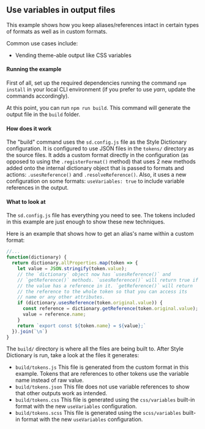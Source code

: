 ## Use variables in output files

This example shows how you keep aliases/references intact in certain types of formats as well as in custom formats.

Common use cases include:

- Vending theme-able output like CSS variables

#### Running the example

First of all, set up the required dependencies running the command `npm install` in your local CLI environment (if you prefer to use *yarn*, update the commands accordingly).

At this point, you can run `npm run build`. This command will generate the output file in the `build` folder.

#### How does it work

The "build" command uses the `sd.config.js` file as the Style Dictionary configuration. It is configured to use JSON files in the `tokens/` directory as the source files. It adds a custom format directly in the configuration (as opposed to using the `.registerFormat()` method) that uses 2 new methods added onto the internal dictionary object that is passed to formats and actions: `.usesReference()` and `.resolveReference()`. Also, it uses a new configuration on some formats: `useVariables: true` to include variable references in the output.


#### What to look at

The `sd.config.js` file has everything you need to see. The tokens included in this example are just enough to show these new techniques.

Here is an example that shows how to get an alias's name within a custom format:
```javascript
//...
function(dictionary) {
  return dictionary.allProperties.map(token => {
    let value = JSON.stringify(token.value);
    // the `dictionary` object now has `usesReference()` and
    // `getReference()` methods. `usesReference()` will return true if
    // the value has a reference in it. `getReference()` will return 
    // the reference to the whole token so that you can access its 
    // name or any other attributes.
    if (dictionary.usesReference(token.original.value)) {
      const reference = dictionary.getReference(token.original.value);
      value = reference.name;
    }
    return `export const ${token.name} = ${value};`
  }).join(`\n`)
}
```

The `build/` directory is where all the files are being built to. After Style Dictionary is run, take a look at the files it generates:

* `build/tokens.js` This file is generated from the custom format in this example. Tokens that are references to other tokens use the variable name instead of raw value.
* `build/tokens.json` This file does not use variable references to show that other outputs work as intended.
* `build/tokens.css` This file is generated using the `css/variables` built-in format with the new `useVariables` configuration.
* `build/tokens.scss` This file is generated using the `scss/variables` built-in format with the new `useVariables` configuration.
